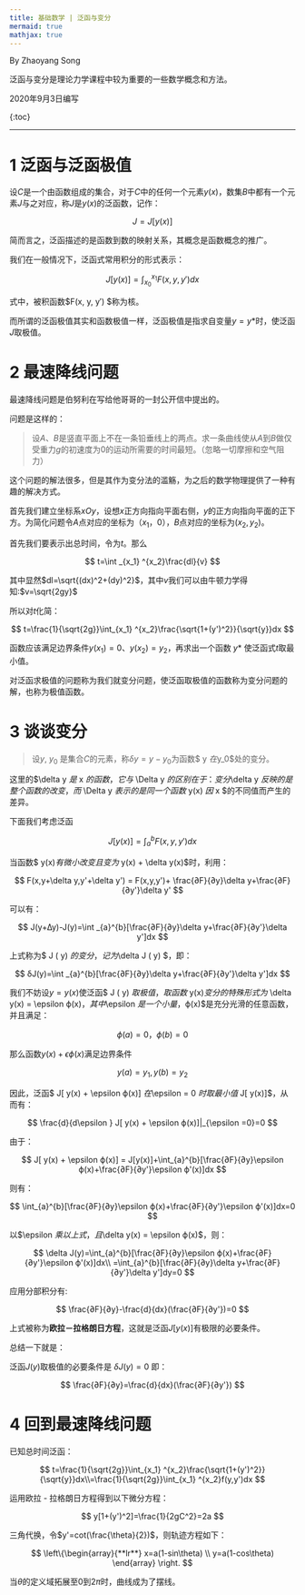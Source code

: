 ```yaml
---
title: 基础数学 | 泛函与变分
mermaid: true
mathjax: true
---
```


By Zhaoyang Song

泛函与变分是理论力学课程中较为重要的一些数学概念和方法。

2020年9月3日编写

{:toc}

---------------

# 1 泛函与泛函极值

设$C$是一个由函数组成的集合，对于$C$中的任何一个元素$y(x)$，数集$B$中都有一个元素$J$与之对应，称$J$是$y(x)$的泛函数，记作：

$$
J=J[y(x)]
$$

简而言之，泛函描述的是函数到数的映射关系，其概念是函数概念的推广。

我们在一般情况下，泛函式常用积分的形式表示：

$$
J[y(x)]=\int _{x_0}^{x_1}F(x,y,y')dx
$$

式中，被积函数$F(x, y, y′) $称为核。

而所谓的泛函极值其实和函数极值一样，泛函极值是指求自变量$y=y*$时，使泛函$J$取极值。

# 2 最速降线问题

最速降线问题是伯努利在写给他哥哥的一封公开信中提出的。

问题是这样的：

> 设$A$、$B$是竖直平面上不在一条铅垂线上的两点。求一条曲线使从$A$到$B$做仅受重力$g$的初速度为0的运动所需要的时间最短。（忽略一切摩擦和空气阻力）

这个问题的解法很多，但是其作为变分法的滥觞，为之后的数学物理提供了一种有趣的解决方式。

首先我们建立坐标系$xOy$，设想$x$正方向指向平面右侧，$y$的正方向指向平面的正下方。为简化问题令$A$点对应的坐标为$（x_1，0）$，$B$点对应的坐标为$(x_2,y_2)$。

首先我们要表示出总时间，令为$t$。那么

$$
t=\int _{x_1} ^{x_2}\frac{dl}{v}
$$

其中显然$dl=\sqrt{(dx)^2+(dy)^2}$，其中$v$我们可以由牛顿力学得知:$v=\sqrt{2gy}$

所以对$t$化简：

$$
t=\frac{1}{\sqrt{2g}}\int_{x_1} ^{x_2}\frac{\sqrt{1+(y')^2}}{\sqrt{y}}dx
$$

函数应该满足边界条件$y(x_1) = 0$、$y(x_2)=y_2$，再求出一个函数 $y*$ 使泛函式$t$取最小值。 

对泛函求极值的问题称为我们就变分问题，使泛函取极值的函数称为变分问题的解，也称为极值函数。

# 3 谈谈变分

> 设$y$, $y_0$ 是集合$C$的元素，称$\delta y = y − y_0$为函数$ y $在$y_0$处的变分。

这里的$\delta y $是$ x $的函数，它与$ \Delta y $的区别在于：变分$\delta y $反映的是整个函数的改变，而$ \Delta y $表示的是同一个函数$ y(x) $因$ x $的不同值而产生的差异。

下面我们考虑泛函

$$
J[y(x)]=\int _{a}^{b}F(x,y,y')dx
$$

当函数$ y(x)$有微小改变且变为$ y(x) + \delta y(x)$时，利用：

$$
F(x,y+\delta y,y'+\delta y') = F(x,y,y')+ \frac{∂F}{∂y}\delta y+\frac{∂F}{∂y'}\delta y'
$$

可以有：

$$
J(y+∆y)-J(y)=\int _{a}^{b}[\frac{∂F}{∂y}\delta y+\frac{∂F}{∂y'}\delta y']dx
$$

上式称为$ J ( y) $的变分，记为$\delta J ( y) $，即：

$$
δJ(y)=\int _{a}^{b}[\frac{∂F}{∂y}\delta y+\frac{∂F}{∂y'}\delta y']dx
$$

我们不妨设$y=y(x)$使泛函$ J ( y) $取极值，取函数$ y(x)$变分的特殊形式为$ \delta y(x) = \epsilon ϕ(x)$，其中$\epsilon $是一个小量，$ϕ(x)$是充分光滑的任意函数，并且满足：

$$
ϕ(a)=0，ϕ(b)=0
$$

那么函数$y(x)+\epsilon ϕ(x)$满足边界条件

$$
y(a) = y_1 , y(b) = y_2 
$$

因此，泛函$ J[ y(x) + \epsilon ϕ(x)] $在$\epsilon  = 0 $时取最小值$ J[ y(x)]$，从而有：

$$
\frac{d}{d\epsilon } J[ y(x) + \epsilon ϕ(x)]|_{\epsilon =0}=0
$$

由于：

$$
J[ y(x) + \epsilon ϕ(x)] = J[y(x)]+\int_{a}^{b}[\frac{∂F}{∂y}\epsilon ϕ(x)+\frac{∂F}{∂y'}\epsilon ϕ'(x)]dx
$$

则有：

$$
\int_{a}^{b}[\frac{∂F}{∂y}\epsilon ϕ(x)+\frac{∂F}{∂y'}\epsilon ϕ'(x)]dx=0
$$

以$\epsilon $乘以上式，且$\delta y(x) = \epsilon ϕ(x)$，则：

$$
\delta J(y)=\int_{a}^{b}[\frac{∂F}{∂y}\epsilon ϕ(x)+\frac{∂F}{∂y'}\epsilon ϕ'(x)]dx\\
=\int_{a}^{b}[\frac{∂F}{∂y}\delta y+\frac{∂F}{∂y'}\delta y']dy=0
$$

应用分部积分有:

$$
\frac{∂F}{∂y}-\frac{d}{dx}(\frac{∂F}{∂y'})=0
$$

上式被称为**欧拉－拉格朗日方程**，这就是泛函$J[y(x)]$有极限的必要条件。

总结一下就是：

泛函$J ( y)$取极值的必要条件是 $δJ ( y) = 0$ 即：

$$
\frac{∂F}{∂y}=\frac{d}{dx}(\frac{∂F}{∂y'})
$$

# 4 回到最速降线问题

已知总时间泛函：

$$
t=\frac{1}{\sqrt{2g}}\int_{x_1} ^{x_2}\frac{\sqrt{1+(y')^2}}{\sqrt{y}}dx\\=\frac{1}{\sqrt{2g}}\int_{x_1} ^{x_2}f(y,y')dx
$$

运用欧拉 - 拉格朗日方程得到以下微分方程：

$$
y[1+(y')^2]=\frac{1}{2gC^2}=2a
$$

三角代换，令$y'=cot(\frac{\theta}{2})$，则轨迹方程如下：

$$
\left\{\begin{array}{**lr**}               x=a(1-sin\theta) 
\\ y=a(1-cos\theta)
\end{array}   \right.
$$

当$\theta$的定义域拓展至$0$到$2\pi$时，曲线成为了摆线。
